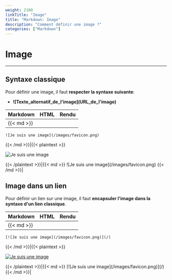 ```yaml
---
weight: 2100
linkTitle: "Image"
title: "Markdown: Image"
description: "Comment définir une image ?"
categories: ["Markdown"]
---
```


# Image
---

## Syntaxe classique

Pour définir une image, il faut **respecter la syntaxe suivante**:

* **\!\[Texte_alternatif_de_l'image\]\(URL_de_l'image\)**

| Markdown | HTML | Rendu |
| -------- | ---- | ----- |
|{{< md >}}
```
![Je suis une image](/images/favicon.png)
```
{{< /md >}}|{{< plaintext >}}
<p>
  <img src="/images/favicon.png" alt="Je suis une image">
</p>
{{< /plaintext >}}|{{< md >}}
![Je suis une image](/images/favicon.png)
{{< /md >}}|

## Image dans un lien

Pour définir un lien sur une image, il faut **encapsuler l'image dans la syntaxe d'un lien classique**.

| Markdown | HTML | Rendu |
| -------- | ---- | ----- |
|{{< md >}}
```
[![Je suis une image](/images/favicon.png)](/)
```
{{< /md >}}|{{< plaintext >}}
<p>
  <a href="/">
    <img src="/images/favicon.png" alt="Je suis une image">
  </a>
</p>
{{< /plaintext >}}|{{< md >}}
[![Je suis une image](/images/favicon.png)](/)
{{< /md >}}|
